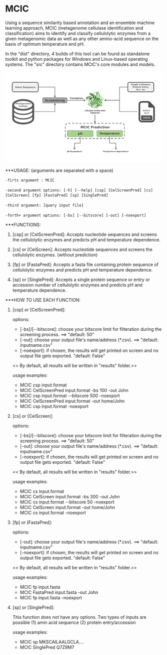 # MCIC
Using a sequence similarity based annotation and an ensemble machine learning approach, MCIC (metagenome cellulase identification and classification) aims to identify and classify cellulolytic enzymes from a given metagenomic data as well as any other amino-acid sequence on the basis of optimum temperature and pH. 

In the "dist" directory, 4 builds of this tool can be found as standalone toolkit and python packages for Windows and Linux-based operating systems. The "src" directory contains MCIC's core modules and models.

![alt text](https://github.com/mehdiforoozandeh/MCIC/blob/master/Graphical%20Abstract.png?raw=true)

***USAGE:
(arguments are separated with a space)

	-firts argument : MCIC 

	-second argument options: [-h] [--help] [csp] [CelScreenPred] [cs] [CelScreen] [fp] [FastaPred] [sp] [SinglePred]

	-third argument: [query input file]

	-forth+ argument options: [-bs] [--bitscore] [-out] [-noexport]


***FUNCTIONS: 

1. [csp] or [CelScreenPred]: Accepts nucleotide sequences and screens the cellulolytic enzymes and predicts pH and temperature dependence.

2. [cs] or [CelScreen]: Accepts nucleotide sequences and screens the cellulolytic enzymes. (without prediction)

3. [fp] or [FastaPred]: Accepts a fasta file containing protein sequence of cellulolytic enzymes and predicts pH and temperature dependence.

4. [sp] or [SinglePred]: Accepts a single protein sequence or entry or accession number of cellulolytic enzymes and predicts pH and temperature dependence.


***HOW TO USE EACH FUNCTION:

1. [csp] or [CelScreenPred]: 

	options: 
	- [-bs]/[--bitscore]: choose your bitscore limit for filteration during the screening process. ==> "default: 50"
	- [-out]: choose your output file's name/address (*.csv). ==> "default: inputname.csv"  
	- [-noexport]: if chosen, the results will get printed on screen and no output file gets exported. "default: False"

	<< By default, all results will be written in "results" folder.>>

	usage examples: 
	- MCIC csp input.format
	- MCIC CelScreenPred input.format -bs 100 -out John 
	- MCIC csp input.format --bitscore 500 -noexport
	- MCIC CelScreenPred input.format -out home/John
	- MCIC csp input.format -noexport

2. [cs] or [CelScreen]: 
	
	options: 
	- [-bs]/[--bitscore]: choose your bitscore limit for filteration during the screening process. ==> "default: 50"
	- [-out]: choose your output file's name/address (*.csv). ==> "default: inputname.csv"  
	- [-noexport]: if chosen, the results will get printed on screen and no output file gets exported. "default: False"

	<< By default, all results will be written in "results" folder.>>

	usage examples: 
	- MCIC cs input.format
	- MCIC CelScreen input.format -bs 300 -out John 
	- MCIC cs input.format --bitscore 50 -noexport
	- MCIC CelScreen input.format -out home/John
	- MCIC cs input.format -noexport

3. [fp] or [FastaPred]:
	
	options:
	- [-out]: choose your output file's name/address (*.csv). ==> "default: inputname.csv"  
	- [-noexport]: if chosen, the results will get printed on screen and no output file gets exported. "default: False"

	<< By default, all results will be written in "results" folder.>>

	usage examples: 
	- MCIC fp input.fasta
	- MCIC FastaPred input.fasta -out John
	- MCIC fp input.fasta -noexport

4. [sp] or [SinglePred]:
	
	This function does not have any options. 
	Two types of inputs are possible (1) amin acid sequence (2) protein entry/accession

	usage examples:
	- MCIC sp MKSCAILAALGCLA....
	- MCIC SinglePred Q7Z9M7
